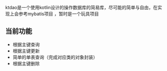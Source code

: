 ktdao是一个使用kotlin设计的操作数据库的简易库，尽可能的简单与自由，在实现上会参考mybatis项目 ，暂时是一个玩具项目


## 当前功能

- 根据主键查询
- 根据主键更新
- 简单的单表查询（完成对应类的对象封装）
- 根据主键删除